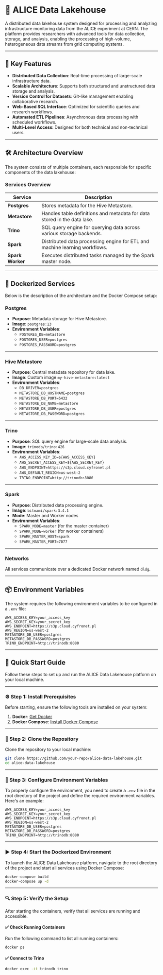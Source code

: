 # 🚀 ALICE Data Lakehouse

A distributed data lakehouse system designed for processing and analyzing infrastructure monitoring data from the ALICE experiment at CERN. The platform provides researchers with advanced tools for data collection, storage, and analysis, enabling the processing of high-volume, heterogeneous data streams from grid computing systems.

---

## 🌟 Key Features
- **Distributed Data Collection**: Real-time processing of large-scale infrastructure data.
- **Scalable Architecture**: Supports both structured and unstructured data storage and analysis.
- **Version Control for Datasets**: Git-like management enabling collaborative research.
- **Web-Based SQL Interface**: Optimized for scientific queries and research workflows.
- **Automated ETL Pipelines**: Asynchronous data processing with scheduled workflows.
- **Multi-Level Access**: Designed for both technical and non-technical users.

---

## 🛠️ Architecture Overview

The system consists of multiple containers, each responsible for specific components of the data lakehouse:

### **Services Overview**

| Service       | Description                                                                 |
|---------------|-----------------------------------------------------------------------------|
| **Postgres**  | Stores metadata for the Hive Metastore.                                     |
| **Metastore** | Handles table definitions and metadata for data stored in the data lake.    |
| **Trino**     | SQL query engine for querying data across various storage backends.         |
| **Spark**     | Distributed data processing engine for ETL and machine learning workflows.  |
| **Spark Worker** | Executes distributed tasks managed by the Spark master node.            |

---

## 🐳 Dockerized Services

Below is the description of the architecture and the Docker Compose setup:

### **Postgres**
- **Purpose**: Metadata storage for Hive Metastore.
- **Image**: `postgres:13`
- **Environment Variables**:
  - `POSTGRES_DB=metastore`
  - `POSTGRES_USER=postgres`
  - `POSTGRES_PASSWORD=postgres`

---

### **Hive Metastore**
- **Purpose**: Central metadata repository for data lake.
- **Image**: Custom image `my-hive-metastore:latest`
- **Environment Variables**:
  - `DB_DRIVER=postgres`
  - `METASTORE_DB_HOSTNAME=postgres`
  - `METASTORE_DB_PORT=5432`
  - `METASTORE_DB_NAME=metastore`
  - `METASTORE_DB_USER=postgres`
  - `METASTORE_DB_PASSWORD=postgres`

---

### **Trino**
- **Purpose**: SQL query engine for large-scale data analysis.
- **Image**: `trinodb/trino:426`
- **Environment Variables**:
  - `AWS_ACCESS_KEY_ID=${AWS_ACCESS_KEY}`
  - `AWS_SECRET_ACCESS_KEY=${AWS_SECRET_KEY}`
  - `AWS_ENDPOINT=https://s3p.cloud.cyfronet.pl`
  - `AWS_DEFAULT_REGION=us-west-2`
  - `TRINO_ENDPOINT=http://trinodb:8080`

---

### **Spark**
- **Purpose**: Distributed data processing engine.
- **Image**: `bitnami/spark:3.4.1`
- **Mode**: Master and Worker nodes
- **Environment Variables**:
  - `SPARK_MODE=master` (for the master container)
  - `SPARK_MODE=worker` (for worker containers)
  - `SPARK_MASTER_HOST=spark`
  - `SPARK_MASTER_PORT=7077`

---

### **Networks**
All services communicate over a dedicated Docker network named `dldg`.

---

## 📦 Environment Variables

The system requires the following environment variables to be configured in a `.env` file:

```plaintext
AWS_ACCESS_KEY=your_access_key
AWS_SECRET_KEY=your_secret_key
AWS_ENDPOINT=https://s3p.cloud.cyfronet.pl
AWS_REGION=us-west-2
METASTORE_DB_USER=postgres
METASTORE_DB_PASSWORD=postgres
TRINO_ENDPOINT=http://trinodb:8080
```
---

## 🚀 Quick Start Guide

Follow these steps to set up and run the ALICE Data Lakehouse platform on your local machine.

---

### ⚙️ Step 1: Install Prerequisites
Before starting, ensure the following tools are installed on your system:
1. **Docker**: [Get Docker](https://docs.docker.com/get-docker/)
2. **Docker Compose**: [Install Docker Compose](https://docs.docker.com/compose/install/)

---

### 📝 Step 2: Clone the Repository
Clone the repository to your local machine:
```bash
git clone https://github.com/your-repo/alice-data-lakehouse.git
cd alice-data-lakehouse
```
---

### 🔧 Step 3: Configure Environment Variables
To properly configure the environment, you need to create a `.env` file in the root directory of the project and define the required environment variables. Here's an example:

```plaintext
AWS_ACCESS_KEY=your_access_key
AWS_SECRET_KEY=your_secret_key
AWS_ENDPOINT=https://s3p.cloud.cyfronet.pl
AWS_REGION=us-west-2
METASTORE_DB_USER=postgres
METASTORE_DB_PASSWORD=postgres
TRINO_ENDPOINT=http://trinodb:8080
```

---

### ▶️ Step 4: Start the Dockerized Environment

To launch the ALICE Data Lakehouse platform, navigate to the root directory of the project and start all services using Docker Compose:

```bash
docker-compose build
docker-compose up -d
```

---
### 🔍 Step 5: Verify the Setup

After starting the containers, verify that all services are running and accessible.


#### ✅ Check Running Containers
Run the following command to list all running containers:
```bash
docker ps
```

#### ✅ Connect to Trino
```bash
docker exec -it trinodb trino
```

